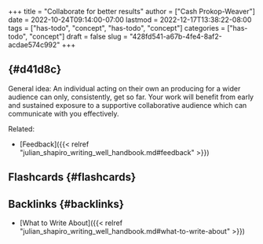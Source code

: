 +++
title = "Collaborate for better results"
author = ["Cash Prokop-Weaver"]
date = 2022-10-24T09:14:00-07:00
lastmod = 2022-12-17T13:38:22-08:00
tags = ["has-todo", "concept", "has-todo", "concept"]
categories = ["has-todo", "concept"]
draft = false
slug = "428fd541-a67b-4fe4-8af2-acdae574c992"
+++

##  {#d41d8c}

General idea: An individual acting on their own an producing for a wider audience can only, consistently, get so far. Your work will benefit from early and sustained exposure to a supportive collaborative audience which can communicate with you effectively.

Related:

-   [Feedback]({{< relref "julian_shapiro_writing_well_handbook.md#feedback" >}})


## Flashcards {#flashcards}


## Backlinks {#backlinks}

-   [What to Write About]({{< relref "julian_shapiro_writing_well_handbook.md#what-to-write-about" >}})
